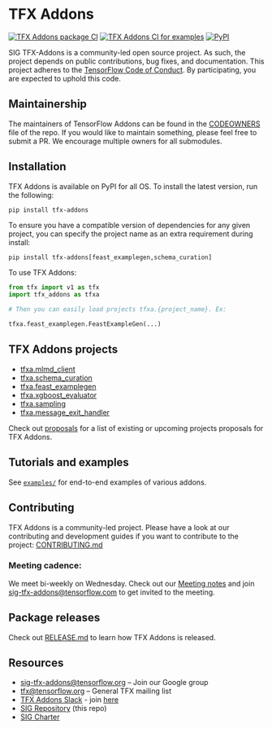 # TFX Addons

[![TFX Addons package CI](https://github.com/tensorflow/tfx-addons/actions/workflows/ci.yml/badge.svg)](https://github.com/tensorflow/tfx-addons/actions/workflows/ci.yml)
[![TFX Addons CI for examples](https://github.com/tensorflow/tfx-addons/actions/workflows/ci_examples.yml/badge.svg)](https://github.com/tensorflow/tfx-addons/actions/workflows/ci_examples.yml)
[![PyPI](https://badge.fury.io/py/tfx-addons.svg)](https://badge.fury.io/py/tfx-addons)


SIG TFX-Addons is a community-led open source project. As such, the project depends on public contributions, bug fixes, and documentation. This project adheres to the [TensorFlow Code of Conduct](https://github.com/tensorflow/tensorflow/blob/master/CODE_OF_CONDUCT.md). By participating, you are expected to uphold this code.

## Maintainership

The maintainers of TensorFlow Addons can be found in the [CODEOWNERS](https://github.com/tensorflow/tfx-addons/blob/main/CODEOWNERS) file of the repo. If you would
like to maintain something, please feel free to submit a PR. We encourage multiple 
owners for all submodules.


## Installation

TFX Addons is available on PyPI for all OS. To install the latest version, 
run the following:

```
pip install tfx-addons
```

To ensure you have a compatible version of dependencies for any given project, 
you can specify the project name  as an extra requirement during install:

```
pip install tfx-addons[feast_examplegen,schema_curation]
``` 

To use TFX Addons:

```python
from tfx import v1 as tfx
import tfx_addons as tfxa

# Then you can easily load projects tfxa.{project_name}. Ex:

tfxa.feast_examplegen.FeastExampleGen(...)

```


## TFX Addons projects

* [tfxa.mlmd_client](https://github.com/tensorflow/tfx-addons/tree/main/tfx_addons/mlmd_client) 
* [tfxa.schema_curation](https://github.com/tensorflow/tfx-addons/tree/main/tfx_addons/schema_curation) 
* [tfxa.feast_examplegen](https://github.com/tensorflow/tfx-addons/tree/main/tfx_addons/feast_examplegen) 
* [tfxa.xgboost_evaluator](https://github.com/tensorflow/tfx-addons/tree/main/x_addons/xgboost_evaluator)
* [tfxa.sampling](https://github.com/tensorflow/tfx-addons/tree/main/tfx_addons/sampling)
* [tfxa.message_exit_handler](https://github.com/tensorflow/tfx-addons/tree/main/tfx_addons/message_exit_handler) 


Check out [proposals](https://github.com/tensorflow/tfx-addons/tree/main/proposals) for a list of existing or upcoming projects proposals for TFX Addons.


## Tutorials and examples
See [`examples/`](examples/)
for end-to-end examples of various addons.

## Contributing

TFX Addons is a community-led project. Please have a look at our contributing and development guides if you want to contribute to the project: [CONTRIBUTING.md](https://github.com/tensorflow/tfx-addons/blob/main/CONTRIBUTING.md)

### Meeting cadence:

We meet bi-weekly on Wednesday. Check out our [Meeting notes](https://docs.google.com/document/d/1T0uZPoZhwNStuKkeCNsfE-kfc-PINISKIitYxkTK3Gw/edit?resourcekey=0-N9vT9Tn171wYplyYn4IPjQ) and join [sig-tfx-addons@tensorflow.com](https://groups.google.com/a/tensorflow.org/g/sig-tfx-addons) to get invited to the meeting.

## Package releases

Check out [RELEASE.md](https://github.com/tensorflow/tfx-addons/blob/main/RELEASE.md) to learn how TFX Addons is released.

## Resources

- [sig-tfx-addons@tensorflow.org](https://groups.google.com/a/tensorflow.org/g/sig-tfx-addons) – Join our Google group
- [tfx@tensorflow.org](https://groups.google.com/a/tensorflow.org/g/tfx) – General TFX mailing list
- [TFX Addons Slack](https://tfxaddons.slack.com) -  join [here](https://join.slack.com/t/tfxaddons/shared_invite/zt-tu1981lj-npIhRSHF8gl9G0ldUovbcw)
- [SIG Repository](http://github.com/tensorflow/tfx-addons) (this repo)
- [SIG Charter](https://github.com/tensorflow/community/blob/master/sigs/tfx-addons/CHARTER.md)

